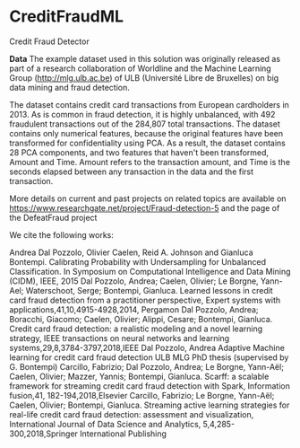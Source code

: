# CreditFraudML
Credit Fraud Detector

**Data**
The example dataset used in this solution was originally released as part of a research collaboration of Worldline and the Machine Learning Group (http://mlg.ulb.ac.be) of ULB (Université Libre de Bruxelles) on big data mining and fraud detection.

The dataset contains credit card transactions from European cardholders in 2013. As is common in fraud detection, it is highly unbalanced, with 492 fraudulent transactions out of the 284,807 total transactions. The dataset contains only numerical features, because the original features have been transformed for confidentiality using PCA. As a result, the dataset contains 28 PCA components, and two features that haven't been transformed, Amount and Time. Amount refers to the transaction amount, and Time is the seconds elapsed between any transaction in the data and the first transaction.

More details on current and past projects on related topics are available on https://www.researchgate.net/project/Fraud-detection-5 and the page of the DefeatFraud project

We cite the following works:

Andrea Dal Pozzolo, Olivier Caelen, Reid A. Johnson and Gianluca Bontempi. Calibrating Probability with Undersampling for Unbalanced Classification. In Symposium on Computational Intelligence and Data Mining (CIDM), IEEE, 2015
Dal Pozzolo, Andrea; Caelen, Olivier; Le Borgne, Yann-Ael; Waterschoot, Serge; Bontempi, Gianluca. Learned lessons in credit card fraud detection from a practitioner perspective, Expert systems with applications,41,10,4915-4928,2014, Pergamon
Dal Pozzolo, Andrea; Boracchi, Giacomo; Caelen, Olivier; Alippi, Cesare; Bontempi, Gianluca. Credit card fraud detection: a realistic modeling and a novel learning strategy, IEEE transactions on neural networks and learning systems,29,8,3784-3797,2018,IEEE
Dal Pozzolo, Andrea Adaptive Machine learning for credit card fraud detection ULB MLG PhD thesis (supervised by G. Bontempi)
Carcillo, Fabrizio; Dal Pozzolo, Andrea; Le Borgne, Yann-Aël; Caelen, Olivier; Mazzer, Yannis; Bontempi, Gianluca. Scarff: a scalable framework for streaming credit card fraud detection with Spark, Information fusion,41, 182-194,2018,Elsevier
Carcillo, Fabrizio; Le Borgne, Yann-Aël; Caelen, Olivier; Bontempi, Gianluca. Streaming active learning strategies for real-life credit card fraud detection: assessment and visualization, International Journal of Data Science and Analytics, 5,4,285-300,2018,Springer International Publishing
